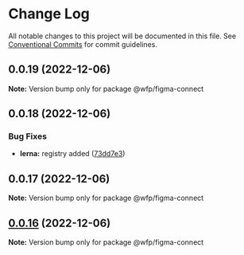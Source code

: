 # Change Log

All notable changes to this project will be documented in this file.
See [Conventional Commits](https://conventionalcommits.org) for commit guidelines.

## 0.0.19 (2022-12-06)

**Note:** Version bump only for package @wfp/figma-connect

## 0.0.18 (2022-12-06)

### Bug Fixes

- **lerna:** registry added ([73dd7e3](https://github.com/un-core/designsystem/commit/73dd7e367e91bc1a372aa7e3f841f7f24a1b6934))

## 0.0.17 (2022-12-06)

**Note:** Version bump only for package @wfp/figma-connect

## [0.0.16](https://github.com/un-core/designsystem/compare/@wfp/figma-connect@0.0.15...@wfp/figma-connect@0.0.16) (2022-12-06)

**Note:** Version bump only for package @wfp/figma-connect
